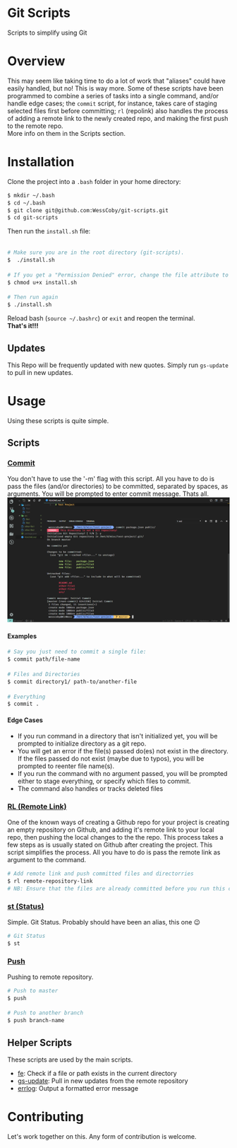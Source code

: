 # Git Scripts
Scripts to simplify using Git

# Overview
This may seem like taking time to do a lot of work that "aliases" could have easily handled, but no! This is way more. 
Some of these scripts have been programmed to combine a series of tasks into a single command, and/or handle edge cases; the `commit` script, for instance, takes care of staging selected files first before committing; `rl` (repolink) also handles the process of adding a remote link to the newly created repo, and making the first push to the remote repo. <br> More info on them in the Scripts section. 

# Installation
Clone the project into a `.bash` folder in your home directory:
```sh
$ mkdir ~/.bash
$ cd ~/.bash
$ git clone git@github.com:WessCoby/git-scripts.git
$ cd git-scripts
```
Then run the `install.sh` file:
```sh

# Make sure you are in the root directory (git-scripts).
$  ./install.sh

# If you get a "Permission Denied" error, change the file attribute to make it executable.
$ chmod u+x install.sh

# Then run again
$ ./install.sh

```
Reload bash (`source ~/.bashrc`) or `exit` and reopen the terminal.<br>
**That's it!!!**


## Updates
This Repo will be frequently updated with new quotes. Simply run `gs-update` to pull in new updates.

# Usage
Using these scripts is quite simple. 

## Scripts
### [Commit](./bin/commit)

You don't have to use the '-m' flag with this script. All you have to do is pass the files (and/or directories) to be committed, separated by spaces, as arguments. You will be prompted to enter commit message. Thats all.
![commit](./images/commit.png)
#### Examples
```sh
# Say you just need to commit a single file:
$ commit path/file-name

# Files and Directories
$ commit directory1/ path-to/another-file

# Everything
$ commit .

```
#### Edge Cases
-   If you run command in a directory that isn't initialized yet, you will be prompted to initialize directory as a git repo. 
-   You will get an error if the file(s) passed do(es) not exist in the directory. If the files passed do not exist (maybe due to typos), you will be prompted to reenter file name(s).
-   If you run the command with no argument passed, you will be prompted either to stage everything, or specify which files to commit.
-   The command also handles or tracks deleted files

### [RL (Remote Link)](./bin/rl)
One of the known ways of creating a Github repo for your project is creating an empty repository on Github, and adding it's remote link to your local repo, then pushing the local changes to the the repo.
This process takes a few steps as is usually stated on Github after creating the project. This script simplifies the process. All you have to do is pass the remote link as argument to the command. 
```sh
# Add remote link and push committed files and directorries
$ rl remote-repository-link
# NB: Ensure that the files are already committed before you run this command
```

### [st (Status)](./bin/st)
Simple. Git Status. Probably should have been an alias, this one :wink:
```sh
# Git Status
$ st
```

### [Push](push)
Pushing to remote repository.
```sh
# Push to master
$ push

# Push to another branch
$ push branch-name
```

## Helper Scripts
These scripts are used by the main scripts.
-   [fe](./bin/fe): Check if a file or path exists in the current directory
-   [gs-update](./bin/gs-update): Pull in new updates from the remote repository
-   [errlog](./bin/errlog): Output a formatted error message

# Contributing
Let's work together on this. Any form of contribution is welcome. 